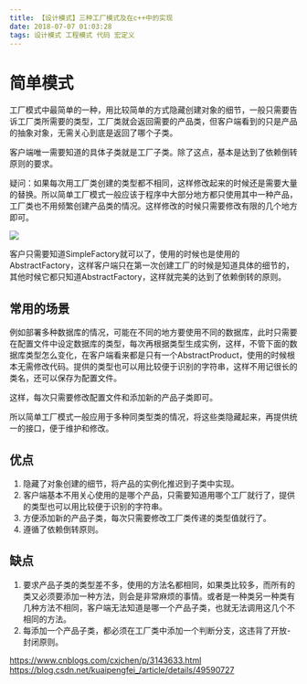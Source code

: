 ```yaml
---
title: 【设计模式】三种工厂模式及在c++中的实现
date: 2018-07-07 01:03:28
tags: 设计模式 工程模式 代码 宏定义
---
```


# 简单模式

工厂模式中最简单的一种，用比较简单的方式隐藏创建对象的细节，一般只需要告诉工厂类所需要的类型，工厂类就会返回需要的产品类，但客户端看到的只是产品的抽象对象，无需关心到底是返回了哪个子类。

客户端唯一需要知道的具体子类就是工厂子类。除了这点，基本是达到了依赖倒转原则的要求。

疑问：如果每次用工厂类创建的类型都不相同，这样修改起来的时候还是需要大量的替换。所以简单工厂模式一般应该于程序中大部分地方都只使用其中一种产品，工厂类也不用频繁创建产品类的情况。这样修改的时候只需要修改有限的几个地方即可。

![](http://p8vrqzrnj.bkt.clouddn.com/19100800-208864687d8a43c7afed3069bd0c3174.jpg)

客户只需要知道SimpleFactory就可以了，使用的时候也是使用的AbstractFactory，这样客户端只在第一次创建工厂的时候是知道具体的细节的，其他时候它都只知道AbstractFactory，这样就完美的达到了依赖倒转的原则。

## 常用的场景
例如部署多种数据库的情况，可能在不同的地方要使用不同的数据库，此时只需要在配置文件中设定数据库的类型，每次再根据类型生成实例，这样，不管下面的数据库类型怎么变化，在客户端看来都是只有一个AbstractProduct，使用的时候根本无需修改代码。提供的类型也可以用比较便于识别的字符串，这样不用记很长的类名，还可以保存为配置文件。

这样，每次只需要修改配置文件和添加新的产品子类即可。

所以简单工厂模式一般应用于多种同类型类的情况，将这些类隐藏起来，再提供统一的接口，便于维护和修改。

## 优点
1. 隐藏了对象创建的细节，将产品的实例化推迟到子类中实现。
2. 客户端基本不用关心使用的是哪个产品，只需要知道用哪个工厂就行了，提供的类型也可以用比较便于识别的字符串。
3. 方便添加新的产品子类，每次只需要修改工厂类传递的类型值就行了。
4. 遵循了依赖倒转原则。

## 缺点
1. 要求产品子类的类型差不多，使用的方法名都相同，如果类比较多，而所有的类又必须要添加一种方法，则会是非常麻烦的事情。或者是一种类另一种类有几种方法不相同，客户端无法知道是哪一个产品子类，也就无法调用这几个不相同的方法。
2. 每添加一个产品子类，都必须在工厂类中添加一个判断分支，这违背了开放-封闭原则。

https://www.cnblogs.com/cxjchen/p/3143633.html
https://blog.csdn.net/kuaipengfei_/article/details/49590727